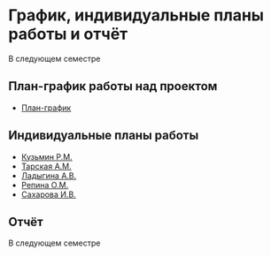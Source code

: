 # График, индивидуальные планы работы и отчёт

В следующем семестре

## План-график работы над проектом

- [План-график]()

## Индивидуальные планы работы

- [Кузьмин Р.М.](kuzmin.md)
- [Тарская А.М.](tarskaya.md)
- [Ладыгина А.В.](ladygina.md)
- [Репина О.М.](repina.md)
- [Сахарова И.В.](saharova.md)

## Отчёт

В следующем семестре